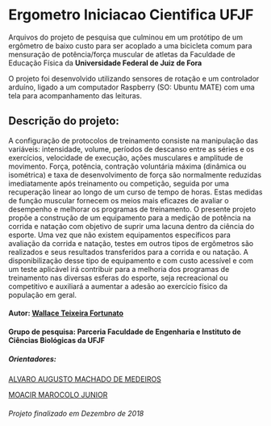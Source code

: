 # Ergometro Iniciacao Cientifica UFJF


Arquivos do projeto de pesquisa que culminou em um protótipo de um ergômetro de baixo custo para ser acoplado a uma bicicleta comum para mensuração de potência/força muscular de atletas da Faculdade de Educação Física da **Universidade Federal de Juiz de Fora**

O projeto foi desenvolvido utilizando sensores de rotação e um controlador arduíno, ligado a um computador Raspberry (SO: Ubuntu MATE) com uma tela para acompanhamento das leituras.

## Descrição do projeto:
A configuração de protocolos de treinamento consiste na manipulação das variáveis: intensidade, volume, períodos de descanso entre as séries e os exercícios, velocidade de execução, ações musculares e amplitude de movimento. Força, potência, contração voluntária máxima (dinâmica ou isométrica) e taxa de desenvolvimento de força são normalmente reduzidas imediatamente após treinamento ou competição, seguida por uma recuperação linear ao longo de um curso de tempo de horas. Estas medidas de função muscular fornecem os meios mais eficazes de avaliar o desempenho e melhorar os programas de treinamento. O presente projeto propõe a construção de um equipamento para a medição de potência na corrida e natação com objetivo de suprir uma lacuna dentro da ciência do esporte. Uma vez que não existem equipamentos específicos para avaliação da corrida e natação, testes em outros tipos de ergômetros são realizados e seus resultados transferidos para a corrida e ou natação. A disponibilização desse tipo de equipamento e com custo acessível e com um teste aplicável irá contribuir para a melhoria dos programas de treinamento nas diversas esferas do esporte, seja recreacional ou competitivo e auxiliará a aumentar a adesão ao exercício físico da população em geral.




#### Autor: [Wallace Teixeira Fortunato](http://lattes.cnpq.br/8907761780470437)

#### Grupo de pesquisa: Parceria Faculdade de Engenharia e Instituto de Ciências Biológicas da UFJF

##### Orientadores: 
[ALVARO AUGUSTO MACHADO DE MEDEIROS](http://lattes.cnpq.br/5245224533446678)

[MOACIR MAROCOLO JUNIOR](http://lattes.cnpq.br/8711247458807989)

###### Projeto finalizado em Dezembro de 2018
